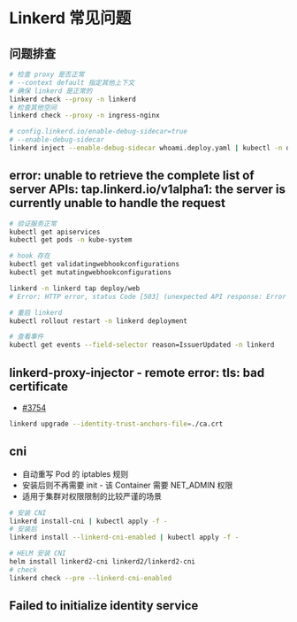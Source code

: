 # Linkerd 常见问题

## 问题排查

```bash
# 检查 proxy 是否正常
# --context default 指定其他上下文
# 确保 linkerd 是正常的
linkerd check --proxy -n linkerd
# 检查其他空间
linkerd check --proxy -n ingress-nginx

# config.linkerd.io/enable-debug-sidecar=true
# --enable-debug-sidecar
linkerd inject --enable-debug-sidecar whoami.deploy.yaml | kubectl -n default apply -f -
```

## error: unable to retrieve the complete list of server APIs: tap.linkerd.io/v1alpha1: the server is currently unable to handle the request

```bash
# 验证服务正常
kubectl get apiservices
kubectl get pods -n kube-system

# hook 存在
kubectl get validatingwebhookconfigurations
kubectl get mutatingwebhookconfigurations

linkerd -n linkerd tap deploy/web
# Error: HTTP error, status Code [503] (unexpected API response: Error trying to reach service: 'x509: certificate relies on legacy Common Name field, use SANs or temporarily enable Common Name matching with GODEBUG=x509ignoreCN=0')

# 重启 linkerd
kubectl rollout restart -n linkerd deployment

# 查看事件
kubectl get events --field-selector reason=IssuerUpdated -n linkerd
```

## linkerd-proxy-injector - remote error: tls: bad certificate
* [#3754](https://github.com/linkerd/linkerd2/issues/3754)

```bash
linkerd upgrade --identity-trust-anchors-file=./ca.crt
```

## cni
* 自动重写 Pod 的 iptables 规则
* 安装后则不再需要 init - 该 Container 需要 NET_ADMIN 权限
* 适用于集群对权限限制的比较严谨的场景

```bash
# 安装 CNI
linkerd install-cni | kubectl apply -f -
# 安装后
linkerd install --linkerd-cni-enabled | kubectl apply -f -

# HELM 安装 CNI
helm install linkerd2-cni linkerd2/linkerd2-cni
# check
linkerd check --pre --linkerd-cni-enabled
```

## Failed to initialize identity service
